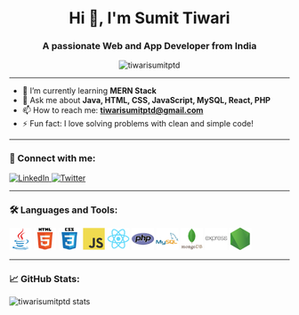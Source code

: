 <h1 align="center">Hi 👋, I'm Sumit Tiwari</h1>
<h3 align="center">A passionate Web and App Developer from India</h3>

<p align="center">
  <img src="https://komarev.com/ghpvc/?username=tiwarisumitptd&label=Profile%20views&color=0e75b6&style=flat" alt="tiwarisumitptd" />
</p>

---

- 🌱 I’m currently learning **MERN Stack**
- 💬 Ask me about **Java, HTML, CSS, JavaScript, MySQL, React, PHP**
- 📫 How to reach me: **tiwarisumitptd@gmail.com**
- ⚡ Fun fact: I love solving problems with clean and simple code!

---

### 🔗 Connect with me:
<p align="left">
  <a href="https://www.linkedin.com/in/sumit-tiwari-38b08228b/" target="_blank">
    <img src="https://cdn.jsdelivr.net/npm/simple-icons@v3/icons/linkedin.svg" alt="LinkedIn" width="30" height="30"/>
  </a>
  <a href="https://x.com/SVTiwari373439" target="_blank">
    <img src="https://cdn.jsdelivr.net/npm/simple-icons@v3/icons/twitter.svg" alt="Twitter" width="30" height="30"/>
  </a>
</p>

---

### 🛠️ Languages and Tools:
<p align="left">
  <img src="https://raw.githubusercontent.com/devicons/devicon/master/icons/java/java-original.svg" alt="Java" width="40" height="40"/>
  <img src="https://raw.githubusercontent.com/devicons/devicon/master/icons/html5/html5-original-wordmark.svg" alt="HTML5" width="40" height="40"/>
  <img src="https://raw.githubusercontent.com/devicons/devicon/master/icons/css3/css3-original-wordmark.svg" alt="CSS3" width="40" height="40"/>
  <img src="https://raw.githubusercontent.com/devicons/devicon/master/icons/javascript/javascript-original.svg" alt="JavaScript" width="40" height="40"/>
  <img src="https://raw.githubusercontent.com/devicons/devicon/master/icons/react/react-original.svg" alt="React" width="40" height="40"/>
  <img src="https://raw.githubusercontent.com/devicons/devicon/master/icons/php/php-original.svg" alt="PHP" width="40" height="40"/>
  <img src="https://raw.githubusercontent.com/devicons/devicon/master/icons/mysql/mysql-original-wordmark.svg" alt="MySQL" width="40" height="40"/>
  <img src="https://raw.githubusercontent.com/devicons/devicon/master/icons/mongodb/mongodb-original-wordmark.svg" alt="MongoDB" width="40" height="40"/>
  <img src="https://raw.githubusercontent.com/devicons/devicon/master/icons/express/express-original-wordmark.svg" alt="Express.js" width="40" height="40"/>
  <img src="https://raw.githubusercontent.com/devicons/devicon/master/icons/nodejs/nodejs-original.svg" alt="Node.js" width="40" height="40"/>
</p>

---

### 📈 GitHub Stats:
<p align="left">
  <img src="https://github-readme-stats.vercel.app/api?username=tiwarisumitptd&show_icons=true&theme=radical" alt="tiwarisumitptd stats"/>
</p>
